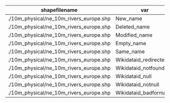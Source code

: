 shapefilename                            |  var                     |  value
-----------------------------------------|--------------------------|-------
./10m_physical/ne_10m_rivers_europe.shp  |  New_name                |  105
./10m_physical/ne_10m_rivers_europe.shp  |  Deleted_name            |  0
./10m_physical/ne_10m_rivers_europe.shp  |  Modified_name           |  245
./10m_physical/ne_10m_rivers_europe.shp  |  Empty_name              |  5015
./10m_physical/ne_10m_rivers_europe.shp  |  Same_name               |  5513
./10m_physical/ne_10m_rivers_europe.shp  |  Wikidataid_redirected   |  0
./10m_physical/ne_10m_rivers_europe.shp  |  Wikidataid_notfound     |  0
./10m_physical/ne_10m_rivers_europe.shp  |  Wikidataid_null         |  816
./10m_physical/ne_10m_rivers_europe.shp  |  Wikidataid_notnull      |  518
./10m_physical/ne_10m_rivers_europe.shp  |  Wikidataid_badformated  |  0
